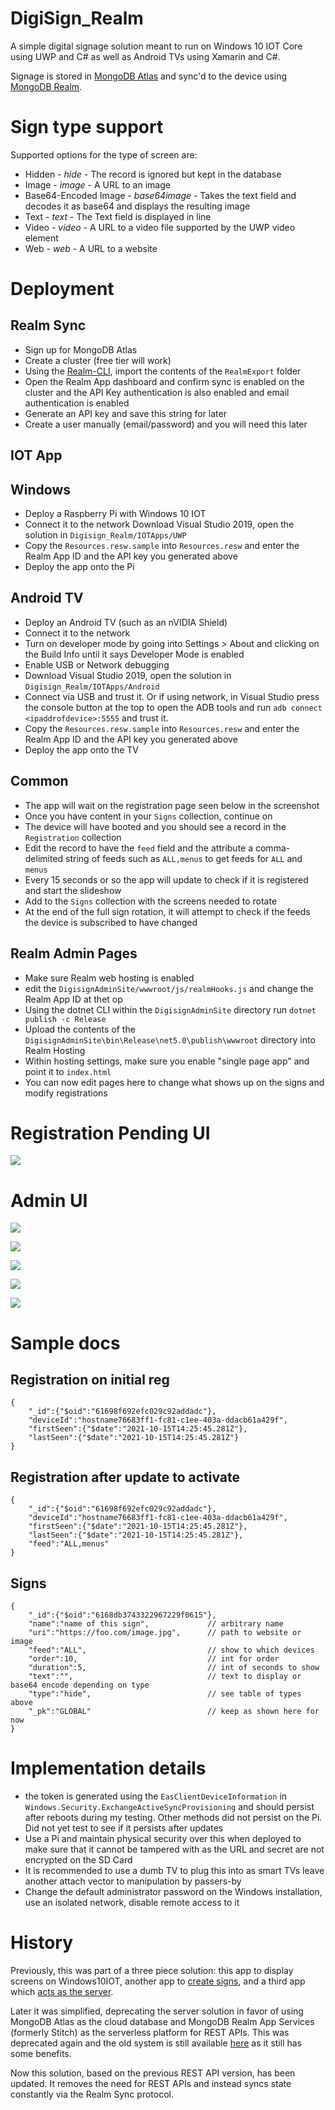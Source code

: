 # DigiSign_Realm
 
A simple digital signage solution meant to run on Windows 10 IOT Core using UWP and C# as well as Android TVs using Xamarin and C#.

Signage is stored in [MongoDB Atlas](https://www.mongodb.com/cloud/atlas) and sync'd to the device using [MongoDB Realm](https://www.mongodb.com/realm).

# Sign type support

Supported options for the type of screen are:
* Hidden - _hide_ - The record is ignored but kept in the database
* Image - _image_ - A URL to an image
* Base64-Encoded Image - _base64image_ - Takes the text field and decodes it as base64 and displays the resulting image
* Text - _text_ - The Text field is displayed in line
* Video - _video_ - A URL to a video file supported by the UWP video element
* Web - _web_ - A URL to a website

# Deployment
## Realm Sync
* Sign up for MongoDB Atlas 
* Create a cluster (free tier will work)
* Using the [Realm-CLI](https://docs.mongodb.com/realm/cli/), import the contents of the `RealmExport` folder
* Open the Realm App dashboard and confirm sync is enabled on the cluster and the API Key authentication is also enabled and email authentication is enabled
* Generate an API key and save this string for later
* Create a user manually (email/password) and you will need this later

## IOT App
## Windows
* Deploy a Raspberry Pi with Windows 10 IOT
* Connect it to the network
 Download Visual Studio 2019, open the solution in `Digisign_Realm/IOTApps/UWP`
* Copy the `Resources.resw.sample` into `Resources.resw` and enter the Realm App ID and the API key you generated above
* Deploy the app onto the Pi

## Android TV
* Deploy an Android TV (such as an nVIDIA Shield)
* Connect it to the network
* Turn on developer mode by going into Settings > About and clicking on the Build Info until it says Developer Mode is enabled
* Enable USB or Network debugging
* Download Visual Studio 2019, open the solution in `Digisign_Realm/IOTApps/Android`
* Connect via USB and trust it. Or if using network, in Visual Studio press the console button at the top to open the ADB tools and run `adb connect <ipaddrofdevice>:5555` and trust it.
* Copy the `Resources.resw.sample` into `Resources.resw` and enter the Realm App ID and the API key you generated above
* Deploy the app onto the TV

## Common
* The app will wait on the registration page seen below in the screenshot
* Once you have content in your `Signs` collection, continue on
* The device will have booted and you should see a record in the  `Registration` collection
* Edit the record to have the `feed` field and the attribute a comma-delimited string of feeds such as `ALL,menus` to get feeds for `ALL` and `menus`
* Every 15 seconds or so the app will update to check if it is registered and start the slideshow
* Add to the `Signs` collection with the screens needed to rotate
* At the end of the full sign rotation, it will attempt to check if the feeds the device is subscribed to have changed

## Realm Admin Pages
* Make sure Realm web hosting is enabled
* edit the `DigisignAdminSite/wwwroot/js/realmHooks.js` and change the Realm App ID at thet op
* Using the dotnet CLI within the `DigisignAdminSite` directory run `dotnet publish -c Release`
* Upload the contents of the `DigisignAdminSite\bin\Release\net5.0\publish\wwwroot` directory into Realm Hosting
* Within hosting settings, make sure you enable "single page app" and point it to `index.html`
* You can now edit pages here to change what shows up on the signs and modify registrations

# Registration Pending UI
![](Screenshots/ss01.png)

# Admin UI
![](Screenshots/ss02.png)

![](Screenshots/ss03.png)

![](Screenshots/ss04.png)

![](Screenshots/ss05.png)

![](Screenshots/ss06.png)

# Sample docs
## Registration on initial reg
```
{
    "_id":{"$oid":"61698f692efc029c92addadc"},
    "deviceId":"hostname76683ff1-fc81-c1ee-403a-ddacb61a429f",
    "firstSeen":{"$date":"2021-10-15T14:25:45.281Z"},
    "lastSeen":{"$date":"2021-10-15T14:25:45.281Z"}
}
```

## Registration after update to activate
```
{
    "_id":{"$oid":"61698f692efc029c92addadc"},
    "deviceId":"hostname76683ff1-fc81-c1ee-403a-ddacb61a429f",
    "firstSeen":{"$date":"2021-10-15T14:25:45.281Z"},
    "lastSeen":{"$date":"2021-10-15T14:25:45.281Z"},
    "feed":"ALL,menus"
}
```

## Signs
```
{
    "_id":{"$oid":"6168db3743322967229f0615"},
    "name":"name of this sign",             // arbitrary name
    "uri":"https://foo.com/image.jpg",      // path to website or image
    "feed":"ALL",                           // show to which devices
    "order":10,                             // int for order
    "duration":5,                           // int of seconds to show
    "text":"",                              // text to display or base64 encode depending on type
    "type":"hide",                          // see table of types above
    "_pk":"GLOBAL"                          // keep as shown here for now
}
```

# Implementation details
* the token is generated using the `EasClientDeviceInformation` in `Windows.Security.ExchangeActiveSyncProvisioning` and should persist after reboots during my testing. Other methods did not persist on the Pi. Did not yet test to see if it persists after updates
* Use a Pi and maintain physical security over this when deployed to make sure that it cannot be tampered with as the URL and secret are not encrypted on the SD Card
* It is recommended to use a dumb TV to plug this into as smart TVs leave another attach vector to manipulation by passers-by
* Change the default administrator password on the Windows installation, use an isolated network, disable remote access to it

# History

Previously, this was part of a three piece solution: this app to display screens on Windows10IOT, another app to [create signs](https://github.com/graboskyc/CarniDigiSign_App), and a third app which [acts as the server](https://github.com/graboskyc/CarniDigiSign_Server).

Later it was simplified, deprecating the server solution in favor of using MongoDB Atlas as the cloud database and MongoDB Realm App Services (formerly Stitch) as the serverless platform for REST APIs. This was deprecated again and the old system is still available [here](https://github.com/graboskyc/CarniDigiSign_IOT) as it still has some benefits.

Now this solution, based on the previous REST API version, has been updated. It removes the need for REST APIs and instead syncs state constantly via the Realm Sync protocol.

